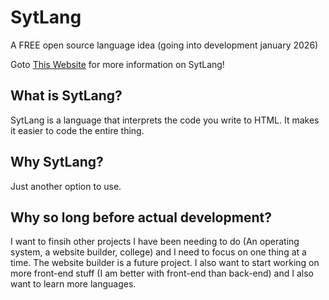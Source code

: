 # SytLang
A FREE open source language idea (going into development january 2026)

Goto [This Website](https://sytlang.5lt.dev) for more information on SytLang!

## What is SytLang?
SytLang is a language that interprets the code you write to HTML. It makes it easier to code the entire thing.

## Why SytLang?
Just another option to use. 

## Why so long before actual development?
I want to finsih other projects I have been needing to do (An operating system, a website builder, college) and I need to focus on one thing at a time. The website builder is a future project. I also want to start working on more front-end stuff (I am better with front-end than back-end) and I also want to learn more languages.

